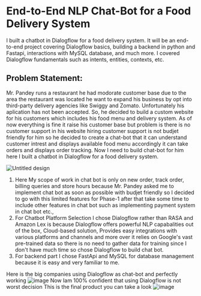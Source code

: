 # End-to-End NLP Chat-Bot for a Food Delivery System

I built a chatbot in Dialogflow for a food delivery system. It will be an end-to-end project covering Dialogflow basics, building a backend in python and Fastapi, interactions with MySQL database, and much more. I covered Dialogflow fundamentals such as intents, entities, contexts, etc.

## Problem Statement:

Mr. Pandey runs a restaurant he had modorate customer base due to the area the restaurant was located he want to expand his business by opt into third-party delivery agencies like Swiggy and Zomato. Unfortunately his aplication has not been accepted. So, he decided to build a custom website for his customers which includes his food menu and delivery system. As of now everything is fine it raise his customer base but problem is there is no customer support in his website hiring customer support is not budjet friendly for him so he decided to create a chat-bot that it can understand customer intrest and displays available food menu accordingly it can take orders and displays order tracking. Now I need to build chat-bot for him here I built a chatbot in Dialogflow for a food delivery system.

![Untitled design](https://github.com/user-attachments/assets/e0049e26-26c4-4308-9c63-dbc25881d163)

1. Here My scope of work in chat bot is only on new order, track order, billing queries and store hours because Mr. Pandey asked me to implement chat bot as soon as possible with budjet friendly so I decided to go with this limited features for Phase-1 after that take some time to include other features in chat bot such as implementing payment system in chat bot etc.,
2. For Chatbot Platform Selection I chose Dialogflow rather than RASA and Amazon Lex is because Dialogflow offers powerful NLP capabalities out of the box, Cloud-based solution, Provides easy integrations with various platforms and channels and more over it relies on Google's vast pre-trained data so there is no need to gather data for training since I don't have much time so chose Dialogflow to build chat bot.
3. For backend part I chose FastApi and MySQL for database management because it is easy and very familiar to me.

Here is the big companies using Dialogflow as chat-bot and perfectly working
![image](https://github.com/user-attachments/assets/848410c5-8574-48a7-bc2d-482373e867fd)
Now Iam 100% confident that using Dialogflow is not worst decision
This is the final product you can take a look
![image](https://github.com/user-attachments/assets/a682cb29-4a13-4e3e-b12f-21a6e34b0a89)
